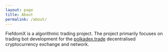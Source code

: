 ```yaml
---
layout: page
title: About
permalink: /about/
---
```


FiefdomX is a algorithmic trading project.  The project primarily focuses on trading bot development for the [polkadex.trade](https://www.polkadex.trade/) decentralised cryptocurrency exchange and network.


